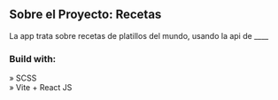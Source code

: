 <h2>Sobre el Proyecto: Recetas</h2>

<p>La app trata sobre recetas de platillos del mundo, usando la api de ____  </p>





<h3>Build with:</h3>

» SCSS <br>
» Vite + React JS
